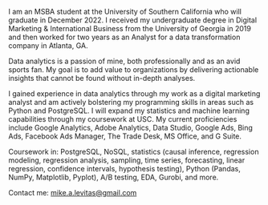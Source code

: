 I am an MSBA student at the University of Southern California who will graduate in December 2022. I received my undergraduate degree in Digital Marketing & International Business from the University of Georgia in 2019 and then worked for two years as an Analyst for a data transformation company in Atlanta, GA.

Data analytics is a passion of mine, both professionally and as an avid sports fan. My goal is to add value to organizations by delivering actionable insights that cannot be found without in-depth analyses.

I gained experience in data analytics through my work as a digital marketing analyst and am actively bolstering my programming skills in areas such as Python and PostgreSQL. I will expand my statistics and machine learning capabilities through my coursework at USC. My current proficiencies include Google Analytics, Adobe Analytics, Data Studio, Google Ads, Bing Ads, Facebook Ads Manager, The Trade Desk, MS Office, and G Suite.

Coursework in: PostgreSQL, NoSQL, statistics (causal inference, regression modeling, regression analysis, sampling, time series, forecasting, linear regression, confidence intervals, hypothesis testing), Python (Pandas, NumPy, Matplotlib, Pyplot), A/B testing, EDA, Gurobi, and more.

Contact me: mike.a.levitas@gmail.com

<!---
mikelevitas/mikelevitas is a ✨ special ✨ repository because its `README.md` (this file) appears on your GitHub profile.
You can click the Preview link to take a look at your changes.
--->
